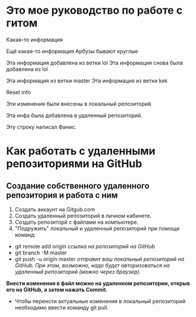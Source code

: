 # Это мое руководство по работе с гитом 

Какая-то информация 

Ещё какая-то информация Арбузы бывают круглые 

Эта информация добавлена из ветки lol 
Эта информация снова была добавлена из lol 

Эта информация из ветки master 
Эта информация из ветки kek 


Reset info

Эти изменения были внесены в локальный репозиторий. 

Эта инфа была добавлена в удаленный репозиторий. 

Эту строку написал Фанис.

# Как работать с удаленными репозиториями на GitHub

## Создание собственного удаленного репозитория и работа с ним

1. Создать аккаунт на Gitgub.com
2. Создать удаленный репозиторий в личном кабинете. 
3. Создать репозиторй с файлами на компьютере.
3. "Подружить" локальный и удаленный репозиторий при помощи команд:
* git remote add origin *ссылка на репозиторий на GitHub*
* git branch -M master
* git push -u origin master *отправит ваш локальный репозиторий на GitHub. При этом, возможно, надо будет авторизоваться на удаленный репозиторий (можно через браузер).*

**Внести изменения в файл можно на удаленном репозитории, открыв его на GitHub, а затем нажать Commit.**

* Чтобы перенсти актуальные изменения в локальный репозиторий необходимо ввести команду git pull.


